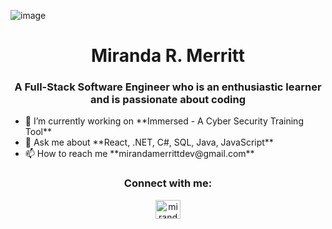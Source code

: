 ![image](https://user-images.githubusercontent.com/70492519/202879801-bf7ebe5f-0311-4c46-84e5-70017026dc2c.png)
<h1 align="center"> Miranda R. Merritt</h1>
<h3 align="center">A Full-Stack Software Engineer who is an enthusiastic learner and is passionate about coding</h3>

<div>
  <ul>
    <li> 🔭 I’m currently working on **Immersed - A Cyber Security Training Tool**</li>
    <li> 💬 Ask me about **React, .NET, C#, SQL, Java, JavaScript**</li>
    <li>📫 How to reach me **mirandamerrittdev@gmail.com**</li>
  </ul>
</div>

<h3 align="center">Connect with me:</h3>

<p align="center">
<a href="https://www.linkedin.com/in/merrittmiranda-r/" target="blank"><img align="center" src="https://raw.githubusercontent.com/rahuldkjain/github-profile-readme-generator/master/src/images/icons/Social/linked-in-alt.svg" alt="mirandamerritt" height="30" width="40" /></a>
</p>




